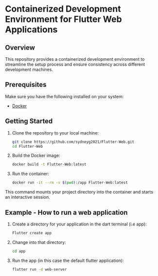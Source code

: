 # Containerized Development Environment for Flutter Web Applications
## Overview

This repository provides a containerized development environment to streamline the setup process and ensure consistency across different development machines.

## Prerequisites

Make sure you have the following installed on your system:
- [Docker](https://www.docker.com/get-started)

## Getting Started

1. Clone the repository to your local machine:
   ```bash
   git clone https://github.com/sydneyg2021/Flutter-Web.git
   cd Flutter-Web
2. Build the Docker image:
    ```bash
    docker build -t Flutter-Web:latest
3. Run the container:
    ```bash
    docker run -it --rm -v $(pwd):/app Flutter-Web:latest

This command mounts your project directory into the container and starts an interactive session.

## Example - How to run a web application
1. Create a directory for your application in the dart terminal (i.e app):
   ```bash
   Flutter create app
2. Change into that directory:
    ```bash
    cd app
3. Run the app (in this case the default flutter application):
    ```bash
    flutter run -d web-server